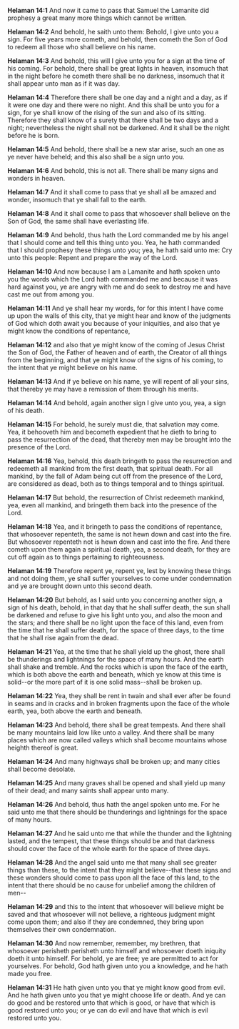 **Helaman 14:1** And now it came to pass that Samuel the Lamanite did prophesy a great many more things which cannot be written.

**Helaman 14:2** And behold, he saith unto them: Behold, I give unto you a sign. For five years more cometh, and behold, then cometh the Son of God to redeem all those who shall believe on his name.

**Helaman 14:3** And behold, this will I give unto you for a sign at the time of his coming. For behold, there shall be great lights in heaven, insomuch that in the night before he cometh there shall be no darkness, insomuch that it shall appear unto man as if it was day.

**Helaman 14:4** Therefore there shall be one day and a night and a day, as if it were one day and there were no night. And this shall be unto you for a sign, for ye shall know of the rising of the sun and also of its sitting. Therefore they shall know of a surety that there shall be two days and a night; nevertheless the night shall not be darkened. And it shall be the night before he is born.

**Helaman 14:5** And behold, there shall be a new star arise, such an one as ye never have beheld; and this also shall be a sign unto you.

**Helaman 14:6** And behold, this is not all. There shall be many signs and wonders in heaven.

**Helaman 14:7** And it shall come to pass that ye shall all be amazed and wonder, insomuch that ye shall fall to the earth.

**Helaman 14:8** And it shall come to pass that whosoever shall believe on the Son of God, the same shall have everlasting life.

**Helaman 14:9** And behold, thus hath the Lord commanded me by his angel that I should come and tell this thing unto you. Yea, he hath commanded that I should prophesy these things unto you; yea, he hath said unto me: Cry unto this people: Repent and prepare the way of the Lord.

**Helaman 14:10** And now because I am a Lamanite and hath spoken unto you the words which the Lord hath commanded me and because it was hard against you, ye are angry with me and do seek to destroy me and have cast me out from among you.

**Helaman 14:11** And ye shall hear my words, for for this intent I have come up upon the walls of this city, that ye might hear and know of the judgments of God which doth await you because of your iniquities, and also that ye might know the conditions of repentance,

**Helaman 14:12** and also that ye might know of the coming of Jesus Christ the Son of God, the Father of heaven and of earth, the Creator of all things from the beginning, and that ye might know of the signs of his coming, to the intent that ye might believe on his name.

**Helaman 14:13** And if ye believe on his name, ye will repent of all your sins, that thereby ye may have a remission of them through his merits.

**Helaman 14:14** And behold, again another sign I give unto you, yea, a sign of his death.

**Helaman 14:15** For behold, he surely must die, that salvation may come. Yea, it behooveth him and becometh expedient that he dieth to bring to pass the resurrection of the dead, that thereby men may be brought into the presence of the Lord.

**Helaman 14:16** Yea, behold, this death bringeth to pass the resurrection and redeemeth all mankind from the first death, that spiritual death. For all mankind, by the fall of Adam being cut off from the presence of the Lord, are considered as dead, both as to things temporal and to things spiritual.

**Helaman 14:17** But behold, the resurrection of Christ redeemeth mankind, yea, even all mankind, and bringeth them back into the presence of the Lord.

**Helaman 14:18** Yea, and it bringeth to pass the conditions of repentance, that whosoever repenteth, the same is not hewn down and cast into the fire. But whosoever repenteth not is hewn down and cast into the fire. And there cometh upon them again a spiritual death, yea, a second death, for they are cut off again as to things pertaining to righteousness.

**Helaman 14:19** Therefore repent ye, repent ye, lest by knowing these things and not doing them, ye shall suffer yourselves to come under condemnation and ye are brought down unto this second death.

**Helaman 14:20** But behold, as I said unto you concerning another sign, a sign of his death, behold, in that day that he shall suffer death, the sun shall be darkened and refuse to give his light unto you, and also the moon and the stars; and there shall be no light upon the face of this land, even from the time that he shall suffer death, for the space of three days, to the time that he shall rise again from the dead.

**Helaman 14:21** Yea, at the time that he shall yield up the ghost, there shall be thunderings and lightnings for the space of many hours. And the earth shall shake and tremble. And the rocks which is upon the face of the earth, which is both above the earth and beneath, which ye know at this time is solid--or the more part of it is one solid mass--shall be broken up.

**Helaman 14:22** Yea, they shall be rent in twain and shall ever after be found in seams and in cracks and in broken fragments upon the face of the whole earth, yea, both above the earth and beneath.

**Helaman 14:23** And behold, there shall be great tempests. And there shall be many mountains laid low like unto a valley. And there shall be many places which are now called valleys which shall become mountains whose heighth thereof is great.

**Helaman 14:24** And many highways shall be broken up; and many cities shall become desolate.

**Helaman 14:25** And many graves shall be opened and shall yield up many of their dead; and many saints shall appear unto many.

**Helaman 14:26** And behold, thus hath the angel spoken unto me. For he said unto me that there should be thunderings and lightnings for the space of many hours.

**Helaman 14:27** And he said unto me that while the thunder and the lightning lasted, and the tempest, that these things should be and that darkness should cover the face of the whole earth for the space of three days.

**Helaman 14:28** And the angel said unto me that many shall see greater things than these, to the intent that they might believe--that these signs and these wonders should come to pass upon all the face of this land, to the intent that there should be no cause for unbelief among the children of men--

**Helaman 14:29** and this to the intent that whosoever will believe might be saved and that whosoever will not believe, a righteous judgment might come upon them; and also if they are condemned, they bring upon themselves their own condemnation.

**Helaman 14:30** And now remember, remember, my brethren, that whosoever perisheth perisheth unto himself and whosoever doeth iniquity doeth it unto himself. For behold, ye are free; ye are permitted to act for yourselves. For behold, God hath given unto you a knowledge, and he hath made you free.

**Helaman 14:31** He hath given unto you that ye might know good from evil. And he hath given unto you that ye might choose life or death. And ye can do good and be restored unto that which is good, or have that which is good restored unto you; or ye can do evil and have that which is evil restored unto you.


